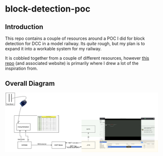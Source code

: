# block-detection-poc

## Introduction
This repo contains a couple of resources around a POC I did for block detection for DCC in a model railway. Its *quite* rough, but my plan is to expand it into a workable system for my railway.

It is cobbled together from a couple of different resources, however [this repo](https://github.com/rpsimonds/thenscaler) (and associated website) is primarily where I drew a lot of the inspiration from.

## Overall Diagram

![diagram](_images/MQTT.png)
